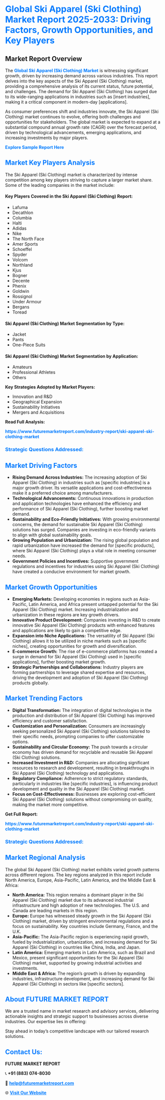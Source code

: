 <h1 style="color: #007BFF;">Global Ski Apparel (Ski Clothing) Market Report 2025-2033: Driving Factors, Growth Opportunities, and Key Players</h1>

<section id="overview">
<h2>Market Report Overview</h2>
<p>The <a href="https://www.futuremarketreport.com/industry-report/ski-apparel-ski-clothing-market" style="color: #007BFF; text-decoration: none;"><strong>Global Ski Apparel (Ski Clothing) Market</strong></a> is witnessing significant growth, driven by increasing demand across various industries. This report delves into the key aspects of the Ski Apparel (Ski Clothing) market, providing a comprehensive analysis of its current status, future potential, and challenges. The demand for Ski Apparel (Ski Clothing) has surged due to its wide-ranging applications in industries such as [insert industries], making it a critical component in modern-day [applications].</p>
<p>As consumer preferences shift and industries innovate, the Ski Apparel (Ski Clothing) market continues to evolve, offering both challenges and opportunities for stakeholders. The global market is expected to expand at a substantial compound annual growth rate (CAGR) over the forecast period, driven by technological advancements, emerging applications, and increasing investments by major players.</p>
</section>

<section id="overview">
<p><a href="https://www.futuremarketreport.com/request-sample/reportId=97043" style="color: #007BFF; text-decoration: none;"><strong>Explore Sample Report Here</strong></a></p>
</section>

<section id="key-players">
<h2 style="color: #007BFF;">Market Key Players Analysis</h2>
<p>The Ski Apparel (Ski Clothing) market is characterized by intense competition among key players striving to capture a larger market share. Some of the leading companies in the market include:</p>
<h4>Key Players Covered in the Ski Apparel (Ski Clothing) Report:</h4>
<ul><li>Lafuma</li><li>Decathlon</li><li>Columbia</li><li>Halti</li><li>Adidas</li><li>Nike</li><li>The North Face</li><li>Amer Sports</li><li>Schoeffel</li><li>Spyder</li><li>Volcom</li><li>Northland</li><li>Kjus</li><li>Bogner</li><li>Decente</li><li>Phenix</li><li>Goldwin</li><li>Rossignol</li><li>Under Armour</li><li>Bergans</li><li>Toread</li></ul>
<h4>Ski Apparel (Ski Clothing) Market Segmentation by Type:</h4>
<ul><li>Jacket</li><li>Pants</li><li>One-Piece Suits</li></ul>

<h4>Ski Apparel (Ski Clothing) Market Segmentation by Application:</h4>
<ul><li>Amateurs</li><li>Professional Athletes</li><li>Others</li></ul>
<p><strong>Key Strategies Adopted by Market Players:</strong></p>
<ul>
<li>Innovation and R&D</li>
<li>Geographical Expansion</li>
<li>Sustainability Initiatives</li>
<li>Mergers and Acquisitions</li>
</ul>
</section>

<section>
<p><strong>Read Full Analysis: </strong></p><a href="https://www.futuremarketreport.com/industry-report/ski-apparel-ski-clothing-market" style="color: #007BFF; text-decoration: none;"><strong>https://www.futuremarketreport.com/industry-report/ski-apparel-ski-clothing-market</strong></a>
<h3 style="color: #007BFF;">Strategic Questions Addressed:</h3>
</section>

<section id="driving-factors">
<h2 style="color: #007BFF;">Market Driving Factors</h2>
<ul>
<li><strong>Rising Demand Across Industries:</strong> The increasing adoption of Ski Apparel (Ski Clothing) in industries such as [specific industries] is a major growth driver. Its versatile applications and cost-effectiveness make it a preferred choice among manufacturers.</li>
<li><strong>Technological Advancements:</strong> Continuous innovations in production and application technologies have enhanced the efficiency and performance of Ski Apparel (Ski Clothing), further boosting market demand.</li>
<li><strong>Sustainability and Eco-Friendly Initiatives:</strong> With growing environmental concerns, the demand for sustainable Ski Apparel (Ski Clothing) solutions has surged. Companies are investing in eco-friendly variants to align with global sustainability goals.</li>
<li><strong>Growing Population and Urbanization:</strong> The rising global population and rapid urbanization have increased the demand for [specific products], where Ski Apparel (Ski Clothing) plays a vital role in meeting consumer needs.</li>
<li><strong>Government Policies and Incentives:</strong> Supportive government regulations and incentives for industries using Ski Apparel (Ski Clothing) have created a conducive environment for market growth.</li>
</ul>
</section>

<section id="growth-opportunities">
<h2 style="color: #007BFF;">Market Growth Opportunities</h2>
<ul>
<li><strong>Emerging Markets:</strong> Developing economies in regions such as Asia-Pacific, Latin America, and Africa present untapped potential for the Ski Apparel (Ski Clothing) market. Increasing industrialization and urbanization in these regions are key growth drivers.</li>
<li><strong>Innovative Product Development:</strong> Companies investing in R&D to create innovative Ski Apparel (Ski Clothing) products with enhanced features and applications are likely to gain a competitive edge.</li>
<li><strong>Expansion into Niche Applications:</strong> The versatility of Ski Apparel (Ski Clothing) allows it to be utilized in niche markets such as [specific niches], creating opportunities for growth and diversification.</li>
<li><strong>E-commerce Growth:</strong> The rise of e-commerce platforms has created a surge in demand for Ski Apparel (Ski Clothing) used in [specific applications], further boosting market growth.</li>
<li><strong>Strategic Partnerships and Collaborations:</strong> Industry players are forming partnerships to leverage shared expertise and resources, driving the development and adoption of Ski Apparel (Ski Clothing) products globally.</li>
</ul>
</section>

<section id="trending-factors">
<h2 style="color: #007BFF;">Market Trending Factors</h2>
<ul>
<li><strong>Digital Transformation:</strong> The integration of digital technologies in the production and distribution of Ski Apparel (Ski Clothing) has improved efficiency and customer satisfaction.</li>
<li><strong>Customization and Personalization:</strong> Consumers are increasingly seeking personalized Ski Apparel (Ski Clothing) solutions tailored to their specific needs, prompting companies to offer customizable options.</li>
<li><strong>Sustainability and Circular Economy:</strong> The push towards a circular economy has driven demand for recyclable and reusable Ski Apparel (Ski Clothing) solutions.</li>
<li><strong>Increased Investment in R&D:</strong> Companies are allocating significant resources to research and development, resulting in breakthroughs in Ski Apparel (Ski Clothing) technology and applications.</li>
<li><strong>Regulatory Compliance:</strong> Adherence to strict regulatory standards, particularly in industries like [specific industries], is influencing product development and quality in the Ski Apparel (Ski Clothing) market.</li>
<li><strong>Focus on Cost-Effectiveness:</strong> Businesses are exploring cost-efficient Ski Apparel (Ski Clothing) solutions without compromising on quality, making the market more competitive.</li>
</ul>
</section>

<section>
<p><strong>Get Full Report: </strong></p><a href="https://www.futuremarketreport.com/industry-report/ski-apparel-ski-clothing-market" style="color: #007BFF; text-decoration: none;"><strong>https://www.futuremarketreport.com/industry-report/ski-apparel-ski-clothing-market</strong></a>
<h3 style="color: #007BFF;">Strategic Questions Addressed:</h3>
</section>


<section id="regional-analysis">
<h2 style="color: #007BFF;">Market Regional Analysis</h2>
<p>The global Ski Apparel (Ski Clothing) market exhibits varied growth patterns across different regions. The key regions analyzed in this report include North America, Europe, Asia-Pacific, Latin America, and the Middle East & Africa:</p>
<ul>
<li><strong>North America:</strong> This region remains a dominant player in the Ski Apparel (Ski Clothing) market due to its advanced industrial infrastructure and high adoption of new technologies. The U.S. and Canada are leading markets in this region.</li>
<li><strong>Europe:</strong> Europe has witnessed steady growth in the Ski Apparel (Ski Clothing) market, driven by stringent environmental regulations and a focus on sustainability. Key countries include Germany, France, and the U.K.</li>
<li><strong>Asia-Pacific:</strong> The Asia-Pacific region is experiencing rapid growth, fueled by industrialization, urbanization, and increasing demand for Ski Apparel (Ski Clothing) in countries like China, India, and Japan.</li>
<li><strong>Latin America:</strong> Emerging markets in Latin America, such as Brazil and Mexico, present significant opportunities for the Ski Apparel (Ski Clothing) market, supported by growing industrial activities and investments.</li>
<li><strong>Middle East & Africa:</strong> The region’s growth is driven by expanding industries, infrastructure development, and increasing demand for Ski Apparel (Ski Clothing) in sectors like [specific sectors].</li>
</ul>
</section>

<footer>
<h2 style="color: #007BFF;">About FUTURE MARKET REPORT</h2>
<p>We are a trusted name in market research and advisory services, delivering actionable insights and strategic support to businesses across diverse industries. Our expertise lies in offering:</p>

<p>Stay ahead in today’s competitive landscape with our tailored research solutions.</p>

<h2 style="color: #007BFF;">Contact Us:</h2>
<p><strong>FUTURE MARKET REPORT</strong></p>
<p>📞 <strong>+91 (883) 074-8030</strong></p>
<p>📧 <strong><a href="mailto:help@futuremarketreport.com" style="color: #007BFF;">help@futuremarketreport.com</a></strong></p>
<p>🌐 <strong><a href="https://www.futuremarketreport.com/" style="color: #007BFF;">Visit Our Website</a></strong></p>
</footer>